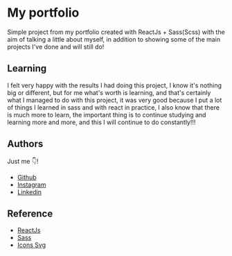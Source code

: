 
# My portfolio

Simple project from my portfolio created with ReactJs + Sass(Scss) with the aim of talking a little about myself, in addition to showing some of the main projects I've done and will still do!


## Learning

I felt very happy with the results I had doing this project, I know it's nothing big or different, but for me what's worth is learning, and that's certainly what I managed to do with this project, it was very good because I put a lot of things I learned in sass and with react in practice, I also know that there is much more to learn, the important thing is to continue studying and learning more and more, and this I will continue to do constantly!!!


## Authors
 Just me 👇!
- [Github](https://github.com/dev-erikalves)
- [Instagram](https://www.instagram.com/developerik.web/)
- [Linkedin](https://www.linkedin.com/in/dev-erikalves/)
## Reference

 - [ReactJs](https://pt-br.legacy.reactjs.org/)
 - [Sass](https://sass-lang.com/)
 - [Icons Svg](https://icons.getbootstrap.com/)

